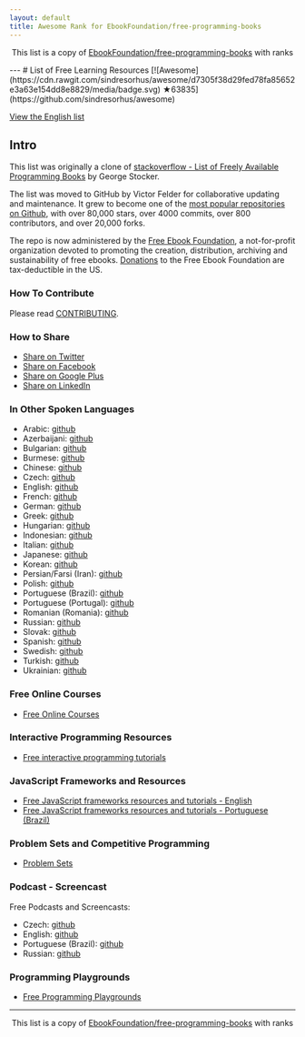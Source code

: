 ```yaml
---
layout: default
title: Awesome Rank for EbookFoundation/free-programming-books
---
```


<p align="center">
	This list is a copy of <a href="https://github.com/EbookFoundation/free-programming-books">EbookFoundation/free-programming-books</a> with ranks
</p>
---
# List of Free Learning Resources [![Awesome](https://cdn.rawgit.com/sindresorhus/awesome/d7305f38d29fed78fa85652e3a63e154dd8e8829/media/badge.svg) ★63835](https://github.com/sindresorhus/awesome)

[View the English list](https://github.com/EbookFoundation/free-programming-books/blob/master//free-programming-books.md)

## Intro
This list was originally a clone of [stackoverflow - List of Freely Available Programming Books](http://web.archive.org/web/20130824154208/http://stackoverflow.com/a/392926) by George Stocker. 

The list was moved to GitHub by Victor Felder for collaborative updating and maintenance. It grew to become one of the [most popular repositories on Github](https://octoverse.github.com/), with over 80,000 stars, over 4000 commits, over 800 contributors, and over 20,000 forks.

The repo is now administered by the [Free Ebook Foundation](https://ebookfoundation.org), a not-for-profit organization devoted to promoting the creation, distribution, archiving and sustainability of free ebooks. [Donations](https://ebookfoundation.org/contributions.html) to the Free Ebook Foundation are tax-deductible in the US.

### How To Contribute

Please read [CONTRIBUTING](https://github.com/EbookFoundation/free-programming-books/blob/master//CONTRIBUTING.md).

### How to Share
+ [Share on Twitter](http://twitter.com/home?status=https://github.com/EbookFoundation/free-programming-books%0AFree%20Programming%20Books)
+ [Share on Facebook](http://www.facebook.com/sharer/sharer.php?s=100&p[url]=https://github.com/EbookFoundation/free-programming-books&p[images][0]=&p[title]=Free%20Programming%20Books&p[summary]=)
+ [Share on Google Plus](https://plus.google.com/share?url=https://github.com/EbookFoundation/free-programming-books)
+ [Share on LinkedIn](http://www.linkedin.com/shareArticle?mini=true&url=https://github.com/EbookFoundation/free-programming-books&title=Free%20Programming%20Books&summary=&source=)


### In Other Spoken Languages
+ Arabic: [github](https://github.com/EbookFoundation/free-programming-books/blob/master//free-programming-books-ar.md)
+ Azerbaijani: [github](https://github.com/EbookFoundation/free-programming-books/blob/master//free-programming-books-az.md)
+ Bulgarian: [github](https://github.com/EbookFoundation/free-programming-books/blob/master//free-programming-books-bg.md)
+ Burmese: [github](https://github.com/EbookFoundation/free-programming-books/blob/master//free-programming-books-mm.md)
+ Chinese: [github](https://github.com/EbookFoundation/free-programming-books/blob/master//free-programming-books-zh.md)
+ Czech: [github](https://github.com/EbookFoundation/free-programming-books/blob/master//free-programming-books-cs.md)
+ English: [github](https://github.com/EbookFoundation/free-programming-books/blob/master//free-programming-books.md)
+ French: [github](https://github.com/EbookFoundation/free-programming-books/blob/master//free-programming-books-fr.md)
+ German: [github](https://github.com/EbookFoundation/free-programming-books/blob/master//free-programming-books-de.md)
+ Greek: [github](https://github.com/EbookFoundation/free-programming-books/blob/master//free-programming-books-gr.md)
+ Hungarian: [github](https://github.com/EbookFoundation/free-programming-books/blob/master//free-programming-books-hu.md)
+ Indonesian: [github](https://github.com/EbookFoundation/free-programming-books/blob/master//free-programming-books-id.md)
+ Italian: [github](https://github.com/EbookFoundation/free-programming-books/blob/master//free-programming-books-it.md)
+ Japanese: [github](https://github.com/EbookFoundation/free-programming-books/blob/master//free-programming-books-ja.md)
+ Korean: [github](https://github.com/EbookFoundation/free-programming-books/blob/master//free-programming-books-ko.md)
+ Persian/Farsi (Iran): [github](https://github.com/EbookFoundation/free-programming-books/blob/master//free-programming-books-fa_IR.md)
+ Polish: [github](https://github.com/EbookFoundation/free-programming-books/blob/master//free-programming-books-pl.md)
+ Portuguese (Brazil): [github](https://github.com/EbookFoundation/free-programming-books/blob/master//free-programming-books-pt_BR.md)
+ Portuguese (Portugal): [github](https://github.com/EbookFoundation/free-programming-books/blob/master//free-programming-books-pt_PT.md)
+ Romanian (Romania): [github](https://github.com/EbookFoundation/free-programming-books/blob/master//free-programming-books-ro.md)
+ Russian: [github](https://github.com/EbookFoundation/free-programming-books/blob/master//free-programming-books-ru.md)
+ Slovak: [github](https://github.com/EbookFoundation/free-programming-books/blob/master//free-programming-books-sk.md)
+ Spanish: [github](https://github.com/EbookFoundation/free-programming-books/blob/master//free-programming-books-es.md)
+ Swedish: [github](https://github.com/EbookFoundation/free-programming-books/blob/master//free-programming-books-se.md)
+ Turkish: [github](https://github.com/EbookFoundation/free-programming-books/blob/master//free-programming-books-tr.md)
+ Ukrainian: [github](https://github.com/EbookFoundation/free-programming-books/blob/master//free-programming-books-ua.md)


### Free Online Courses
+ [Free Online Courses](https://github.com/EbookFoundation/free-programming-books/blob/master//free-courses-en.md)


### Interactive Programming Resources
+ [Free interactive programming tutorials](https://github.com/EbookFoundation/free-programming-books/blob/master//free-programming-interactive-tutorials-en.md)


### JavaScript Frameworks and Resources
+ [Free JavaScript frameworks resources and tutorials - English](https://github.com/EbookFoundation/free-programming-books/blob/master//javascript-frameworks-resources.md)
+ [Free JavaScript frameworks resources and tutorials - Portuguese (Brazil)](https://github.com/EbookFoundation/free-programming-books/blob/master//javascript-frameworks-resources-pt_BR.md)


### Problem Sets and Competitive Programming
+ [Problem Sets](https://github.com/EbookFoundation/free-programming-books/blob/master//problem-sets-competitive-programming.md)


### Podcast - Screencast
Free Podcasts and Screencasts:

+ Czech: [github](https://github.com/EbookFoundation/free-programming-books/blob/master//free-podcasts-screencasts-cs.md)
+ English: [github](https://github.com/EbookFoundation/free-programming-books/blob/master//free-podcasts-screencasts-en.md)
+ Portuguese (Brazil): [github](https://github.com/EbookFoundation/free-programming-books/blob/master//free-podcasts-screencasts-pt_BR.md)
+ Russian: [github](https://github.com/EbookFoundation/free-programming-books/blob/master//free-podcasts-screencasts-ru.md)


### Programming Playgrounds
+ [Free Programming Playgrounds](https://github.com/EbookFoundation/free-programming-books/blob/master//free-programming-playgrounds.md)
---
<p align="center">
	This list is a copy of <a href="https://github.com/EbookFoundation/free-programming-books">EbookFoundation/free-programming-books</a> with ranks
</p>

